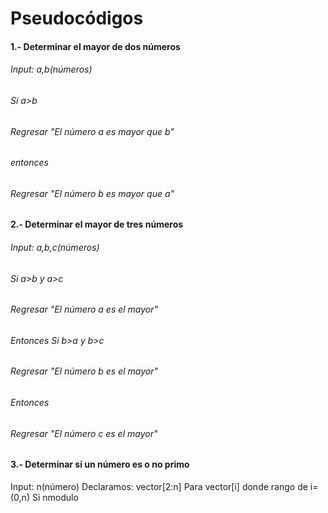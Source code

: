 # Pseudocódigos
#### 1.- Determinar el mayor de dos números
###### Input: a,b(números)
###### Si a>b
######  Regresar "El número a es mayor que b"
###### entonces
######  Regresar "El número b es mayor que a"
#### 2.- Determinar el mayor de tres números
###### Input: a,b,c(números)
###### Si a>b y a>c
######  Regresar "El número a es el mayor"
###### Entonces Si b>a y b>c
######  Regresar "El número b es el mayor"
###### Entonces
######  Regresar "El número c es el mayor"
#### 3.- Determinar si un número es o no primo
Input: n(número)
Declaramos: vector[2:n]
Para vector[i] donde rango de i=(0,n)
Si nmodulo

